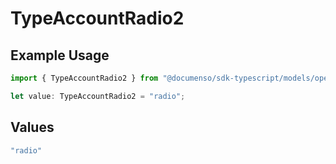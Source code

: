 # TypeAccountRadio2

## Example Usage

```typescript
import { TypeAccountRadio2 } from "@documenso/sdk-typescript/models/operations";

let value: TypeAccountRadio2 = "radio";
```

## Values

```typescript
"radio"
```